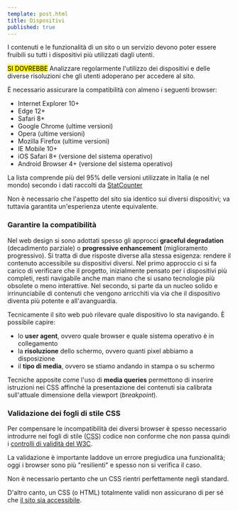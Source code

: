 ```yaml
---
template: post.html
title: Dispositivi
published: true
---
```


I contenuti e le funzionalità di un sito o un servizio devono poter essere fruibili
su tutti i dispositivi più utilizzati dagli utenti.

<div class="lg-callout lg-callout-should">
<mark>SI DOVREBBE</mark>
Analizzare regolarmente l'utilizzo dei dispositivi e delle diverse risoluzioni
che gli utenti adoperano per accedere al sito.
</div>

<!-- <div class="lg-callout lg-callout-must">
<mark>SI DEVE</mark> -->

È necessario assicurare la compatibilità con almeno i seguenti browser:

- Internet Explorer 10+
- Edge 12+
- Safari 8+
- Google Chrome (ultime versioni)
- Opera (ultime versioni)
- Mozilla Firefox (ultime versioni)
- IE Mobile	10+
- iOS Safari 8+ (versione del sistema operativo)
- Android	Browser 4+ (versione del sistema operativo)

<!-- </div> -->

La lista comprende più del 95% delle versioni utilizzate in Italia (e nel mondo)
secondo i dati raccolti da [StatCounter](http://gs.statcounter.com/#browser-IT-monthly-201506-201606)

Non è necessario che l'aspetto del sito sia identico sui diversi dispositivi;
va tuttavia garantita un'esperienza utente equivalente.

<!-- Per versioni di Explorer inferiori alla 10 si consiglia un supporto
-- funzionale (contenuti accessibili) ma non necessariamente conforme
-- (l'esperienza utente può esser qualitativamente inferiore).
-->

### Garantire la compatibilità

Nel web design si sono adottati spesso gli approcci **graceful degradation** (decadimento parziale) o **progressive enhancement**
(miglioramento progressivo). Si tratta di due risposte diverse alla stessa esigenza: rendere il contenuto accessibile su dispositivi diversi. Nel primo approccio ci si fa carico di verificare che il progetto, inizialmente pensato per i dispositivi più completi, resti navigabile anche man mano che si usano tecnologie più obsolete o meno interattive. Nel secondo, si parte da un nucleo solido e irrinunciabile di contenuti che vengono arricchiti via via che il dispositivo diventa più potente e all'avanguardia.

 Tecnicamente il sito web può rilevare quale dispositivo lo sta navigando. È possibile capire:
 - lo **user agent**, ovvero quale browser e quale sistema operativo è in collegamento
 - la **risoluzione** dello schermo, ovvero quanti pixel abbiamo a disposizione
 - il **tipo di media**, ovvero se stiamo andando in stampa o su schermo

Tecniche apposite come l'uso di **media queries** permettono di inserire istruzioni nei CSS affinché
la presentazione dei contenuti sia calibrata sull'attuale dimensione della viewport (*breakpoint*).

### Validazione dei fogli di stile CSS

Per compensare le incompatibilità dei diversi browser è spesso necessario introdurre nei fogli di stile
(<abbr title="Cascading Style Sheets">CSS</abbr>) codice non conforme
che non passa quindi i [controlli di validità del W3C](https://jigsaw.w3.org/css-validator/).

La validazione è importante laddove un errore pregiudica una funzionalità;
oggi i browser sono più "resilienti" e spesso non si verifica il caso.

Non è necessario pertanto che un CSS rientri perfettamente negli standard.

D'altro canto, un CSS (o HTML) totalmente validi non assicurano di per sé che [il sito sia accessibile](/linee-guida/accessibilita).
